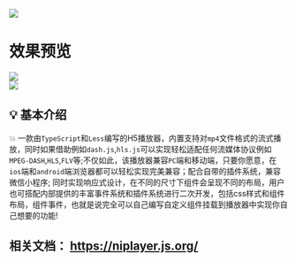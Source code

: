 <img src="https://img.shields.io/badge/NiPlayer-1.4.3-red"/><br/>

<h1>效果预览</h1>
<img src="https://user-images.githubusercontent.com/69229785/236618465-eb4e580c-54d6-4c00-9ae0-886878aecd74.png" /><br />
<img src="https://user-images.githubusercontent.com/69229785/236618495-e93cb0ae-258d-4c1a-9eb3-45ede1964e9f.png" /><br />

## :bulb: 基本介绍
:boom: 一款由```TypeScript```和```Less```编写的H5播放器，内置支持对```mp4```文件格式的流式播放，同时如果借助例如```dash.js```,```hls.js```可以实现轻松适配任何流媒体协议例如```MPEG-DASH```,```HLS```,```FLV```等;不仅如此，该播放器兼容```PC```端和移动端，只要你愿意，在```ios```端和```android```端浏览器都可以轻松实现完美兼容；配合自带的插件系统，兼容微信小程序; 同时实现响应式设计，在不同的尺寸下组件会呈现不同的布局，用户也可搭配内部提供的丰富事件系统和插件系统进行二次开发，包括css样式和组件布局，组件事件，也就是说完全可以自己编写自定义组件挂载到播放器中实现你自己想要的功能!
## 相关文档： https://niplayer.js.org/
